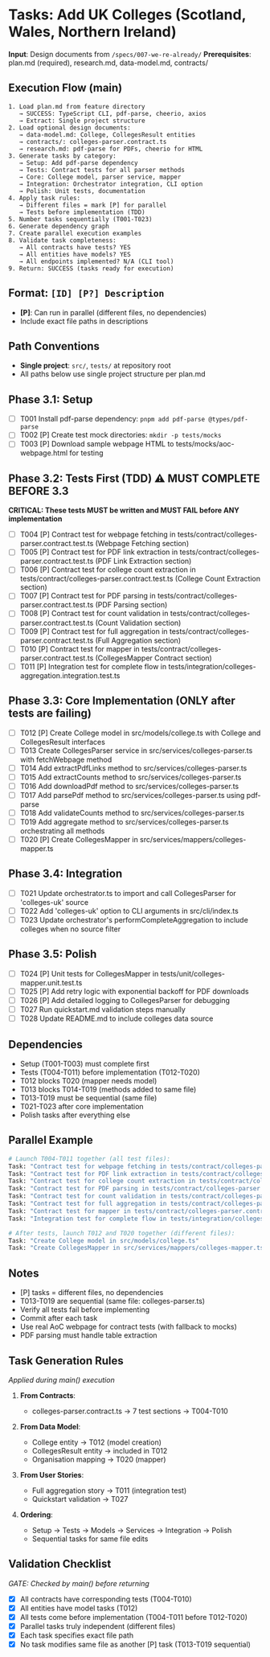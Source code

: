 # Tasks: Add UK Colleges (Scotland, Wales, Northern Ireland)

**Input**: Design documents from `/specs/007-we-re-already/`
**Prerequisites**: plan.md (required), research.md, data-model.md, contracts/

## Execution Flow (main)
```
1. Load plan.md from feature directory
   → SUCCESS: TypeScript CLI, pdf-parse, cheerio, axios
   → Extract: Single project structure
2. Load optional design documents:
   → data-model.md: College, CollegesResult entities
   → contracts/: colleges-parser.contract.ts
   → research.md: pdf-parse for PDFs, cheerio for HTML
3. Generate tasks by category:
   → Setup: Add pdf-parse dependency
   → Tests: Contract tests for all parser methods
   → Core: College model, parser service, mapper
   → Integration: Orchestrator integration, CLI option
   → Polish: Unit tests, documentation
4. Apply task rules:
   → Different files = mark [P] for parallel
   → Tests before implementation (TDD)
5. Number tasks sequentially (T001-T023)
6. Generate dependency graph
7. Create parallel execution examples
8. Validate task completeness:
   → All contracts have tests? YES
   → All entities have models? YES
   → All endpoints implemented? N/A (CLI tool)
9. Return: SUCCESS (tasks ready for execution)
```

## Format: `[ID] [P?] Description`
- **[P]**: Can run in parallel (different files, no dependencies)
- Include exact file paths in descriptions

## Path Conventions
- **Single project**: `src/`, `tests/` at repository root
- All paths below use single project structure per plan.md

## Phase 3.1: Setup
- [ ] T001 Install pdf-parse dependency: `pnpm add pdf-parse @types/pdf-parse`
- [ ] T002 [P] Create test mock directories: `mkdir -p tests/mocks`
- [ ] T003 [P] Download sample webpage HTML to tests/mocks/aoc-webpage.html for testing

## Phase 3.2: Tests First (TDD) ⚠️ MUST COMPLETE BEFORE 3.3
**CRITICAL: These tests MUST be written and MUST FAIL before ANY implementation**
- [ ] T004 [P] Contract test for webpage fetching in tests/contract/colleges-parser.contract.test.ts (Webpage Fetching section)
- [ ] T005 [P] Contract test for PDF link extraction in tests/contract/colleges-parser.contract.test.ts (PDF Link Extraction section)
- [ ] T006 [P] Contract test for college count extraction in tests/contract/colleges-parser.contract.test.ts (College Count Extraction section)
- [ ] T007 [P] Contract test for PDF parsing in tests/contract/colleges-parser.contract.test.ts (PDF Parsing section)
- [ ] T008 [P] Contract test for count validation in tests/contract/colleges-parser.contract.test.ts (Count Validation section)
- [ ] T009 [P] Contract test for full aggregation in tests/contract/colleges-parser.contract.test.ts (Full Aggregation section)
- [ ] T010 [P] Contract test for mapper in tests/contract/colleges-parser.contract.test.ts (CollegesMapper Contract section)
- [ ] T011 [P] Integration test for complete flow in tests/integration/colleges-aggregation.integration.test.ts

## Phase 3.3: Core Implementation (ONLY after tests are failing)
- [ ] T012 [P] Create College model in src/models/college.ts with College and CollegesResult interfaces
- [ ] T013 Create CollegesParser service in src/services/colleges-parser.ts with fetchWebpage method
- [ ] T014 Add extractPdfLinks method to src/services/colleges-parser.ts
- [ ] T015 Add extractCounts method to src/services/colleges-parser.ts
- [ ] T016 Add downloadPdf method to src/services/colleges-parser.ts
- [ ] T017 Add parsePdf method to src/services/colleges-parser.ts using pdf-parse
- [ ] T018 Add validateCounts method to src/services/colleges-parser.ts
- [ ] T019 Add aggregate method to src/services/colleges-parser.ts orchestrating all methods
- [ ] T020 [P] Create CollegesMapper in src/services/mappers/colleges-mapper.ts

## Phase 3.4: Integration
- [ ] T021 Update orchestrator.ts to import and call CollegesParser for 'colleges-uk' source
- [ ] T022 Add 'colleges-uk' option to CLI arguments in src/cli/index.ts
- [ ] T023 Update orchestrator's performCompleteAggregation to include colleges when no source filter

## Phase 3.5: Polish
- [ ] T024 [P] Unit tests for CollegesMapper in tests/unit/colleges-mapper.unit.test.ts
- [ ] T025 [P] Add retry logic with exponential backoff for PDF downloads
- [ ] T026 [P] Add detailed logging to CollegesParser for debugging
- [ ] T027 Run quickstart.md validation steps manually
- [ ] T028 Update README.md to include colleges data source

## Dependencies
- Setup (T001-T003) must complete first
- Tests (T004-T011) before implementation (T012-T020)
- T012 blocks T020 (mapper needs model)
- T013 blocks T014-T019 (methods added to same file)
- T013-T019 must be sequential (same file)
- T021-T023 after core implementation
- Polish tasks after everything else

## Parallel Example
```bash
# Launch T004-T011 together (all test files):
Task: "Contract test for webpage fetching in tests/contract/colleges-parser.contract.test.ts"
Task: "Contract test for PDF link extraction in tests/contract/colleges-parser.contract.test.ts"
Task: "Contract test for college count extraction in tests/contract/colleges-parser.contract.test.ts"
Task: "Contract test for PDF parsing in tests/contract/colleges-parser.contract.test.ts"
Task: "Contract test for count validation in tests/contract/colleges-parser.contract.test.ts"
Task: "Contract test for full aggregation in tests/contract/colleges-parser.contract.test.ts"
Task: "Contract test for mapper in tests/contract/colleges-parser.contract.test.ts"
Task: "Integration test for complete flow in tests/integration/colleges-aggregation.integration.test.ts"

# After tests, launch T012 and T020 together (different files):
Task: "Create College model in src/models/college.ts"
Task: "Create CollegesMapper in src/services/mappers/colleges-mapper.ts"
```

## Notes
- [P] tasks = different files, no dependencies
- T013-T019 are sequential (same file: colleges-parser.ts)
- Verify all tests fail before implementing
- Commit after each task
- Use real AoC webpage for contract tests (with fallback to mocks)
- PDF parsing must handle table extraction

## Task Generation Rules
*Applied during main() execution*

1. **From Contracts**:
   - colleges-parser.contract.ts → 7 test sections → T004-T010

2. **From Data Model**:
   - College entity → T012 (model creation)
   - CollegesResult entity → included in T012
   - Organisation mapping → T020 (mapper)

3. **From User Stories**:
   - Full aggregation story → T011 (integration test)
   - Quickstart validation → T027

4. **Ordering**:
   - Setup → Tests → Models → Services → Integration → Polish
   - Sequential tasks for same file edits

## Validation Checklist
*GATE: Checked by main() before returning*

- [x] All contracts have corresponding tests (T004-T010)
- [x] All entities have model tasks (T012)
- [x] All tests come before implementation (T004-T011 before T012-T020)
- [x] Parallel tasks truly independent (different files)
- [x] Each task specifies exact file path
- [x] No task modifies same file as another [P] task (T013-T019 sequential)